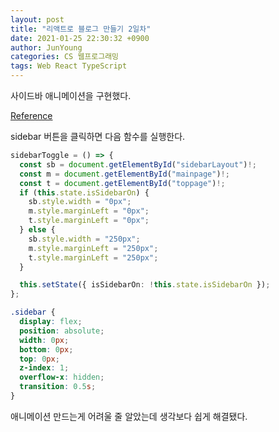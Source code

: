```yaml
---
layout: post
title: "리액트로 블로그 만들기 2일차"
date: 2021-01-25 22:30:32 +0900
author: JunYoung
categories: CS 웹프로그래밍
tags: Web React TypeScript
---
```


사이드바 애니메이션을 구현했다.

<a href = "https://www.w3schools.com/howto/howto_js_sidenav.asp">Reference</a>

sidebar 버튼을 클릭하면 다음 함수를 실행한다.

```typescript
sidebarToggle = () => {
  const sb = document.getElementById("sidebarLayout")!;
  const m = document.getElementById("mainpage")!;
  const t = document.getElementById("toppage")!;
  if (this.state.isSidebarOn) {
    sb.style.width = "0px";
    m.style.marginLeft = "0px";
    t.style.marginLeft = "0px";
  } else {
    sb.style.width = "250px";
    m.style.marginLeft = "250px";
    t.style.marginLeft = "250px";
  }

  this.setState({ isSidebarOn: !this.state.isSidebarOn });
};
```

```css
.sidebar {
  display: flex;
  position: absolute;
  width: 0px;
  bottom: 0px;
  top: 0px;
  z-index: 1;
  overflow-x: hidden;
  transition: 0.5s;
}
```

애니메이션 만드는게 어려울 줄 알았는데 생각보다 쉽게 해결됐다.
